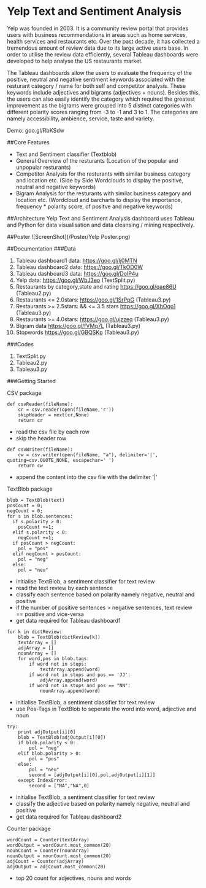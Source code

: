 # Yelp Text and Sentiment Analysis

Yelp was founded in 2003. It is a community review portal that provides users with business recommendations in areas such as home services, health services and restaurants etc. Over the past decade, it has collected a tremendous amount of review data due to its large active users base. In order to utilise the review data efficiently, several Tableau dashboards were developed to help analyse the US restaurants market.

The Tableau dashboards allow the users to evaluate the frequency of the positive, neutral and negative sentiment keywords associated with the resturant category / name for both self and competitor analysis. These keywords include adjectives and bigrams (adjectives + nouns). Besides this, the users can also easily identify the category which required the greatest improvement as the bigrams were grouped into 5 distinct categories with different polarity scores ranging from -3 to -1 and 3 to 1. The categories are namely accessibility, ambience, service, taste and variety. 

Demo: goo.gl/RbKSdw

##Core Features 
- Text and Sentiment classifier (Textblob)
- General Overview of the resturants (Location of the popular and unpopular resturants)
- Competitor Analysis for the resturants with similar business category and location etc. (Side by Side Wordclouds to display the positive, neutral and negative keywords)
- Bigram Analysis for the resturants with similar business category and location etc. (Wordcloud and barcharts to display the importance, frequency * polarity score, of positve and negative keywords) 

##Architecture
Yelp Text and Sentiment Analysis dashboard uses Tableau and Python for data visualisation and data cleansing / mining respectively.

##Poster
![ScreenShot](/Poster/Yelp Poster.png)

##Documentation
###Data
1. Tableau dashboard1 data: https://goo.gl/Ij0MTN
2. Tableau dashboard2 data: https://goo.gl/TkOD0W
3. Tableau dashboard3 data: https://goo.gl/DoIP4u
4. Yelp data: https://goo.gl/WbJ3eo (TextSplit.py)
5. Restaurants by category,state and rating https://goo.gl/qae86U (Tableau2.py)
6. Restaurants <= 2.0stars: https://goo.gl/1SrPpG (Tableau3.py)
7. Restaurants >= 2.5stars: && <= 3.5 stars https://goo.gl/XhOqo1 (Tableau3.py)
8. Restaurants >= 4.0stars: https://goo.gl/ujzzeq (Tableau3.py)
9. Bigram data https://goo.gl/fVMq7L (Tableau3.py)
10. Stopwords https://goo.gl/GBQSKp (Tableau3.py)


###Codes
1. TextSplit.py
2. Tableau2.py
3. Tableau3.py

###Getting Started

CSV package
```
def csvReader(fileName):
    cr = csv.reader(open(fileName,'r'))
    skipHeader = next(cr,None)
    return cr
```
- read the csv file by each row
- skip the header row
```
def csvWriter(fileName):
    cw = csv.writer(open(fileName, "a"), delimiter='|', quoting=csv.QUOTE_NONE, escapechar=' ')
    return cw
```
- append the content into the csv file with the delimiter '|'

TextBlob package
```
blob = TextBlob(text)
posCount = 0;
negCount = 0;
for s in blob.sentences:
  if s.polarity > 0:
    posCount +=1;
  elif s.polarity < 0:
    negCount +=1;
  if posCount > negCount:
    pol = "pos"
  elif negCount > posCount:
    pol = "neg"
  else:
    pol = "neu"
```
- initialise TextBlob, a sentiment classifier for text review
- read the text review by each sentence
- classify each sentence based on polarity namely negative, neutral and positive
- if the number of positive sentences > negative sentences, text review == positive and vice-versa
- get data required for Tableau dashboard1

```
for k in dictReview:
    blob = TextBlob(dictReview[k])
    textArray = []
    adjArray = []
    nounArray = []
    for word,pos in blob.tags:
        if word not in stops:
            textArray.append(word)
        if word not in stops and pos == 'JJ':
            adjArray.append(word)
        if word not in stops and pos == "NN":
            nounArray.append(word)
```
- initialise TextBlob, a sentiment classifier for text review
- use Pos-Tags in TextBlob to seperate the word into word, adjective and noun

```
try:
    print adjOutput[i][0]
    blob = TextBlob(adjOutput[i][0])
    if blob.polarity < 0:
        pol = "neg"
    elif blob.polarity > 0:
        pol = "pos"
    else:
        pol = "neu"
        second = [adjOutput[i][0],pol,adjOutput[i][1]]
    except IndexError:
        second = ["NA","NA",0]
```
- initialise TextBlob, a sentiment classifier for text review
- classify the adjective based on polarity namely negative, neutral and positive
- get data required for Tableau dashboard2

Counter package
```
wordCount = Counter(textArray)
wordOutput = wordCount.most_common(20)
nounCount = Counter(nounArray)
nounOutput = nounCount.most_common(20)
adjCount = Counter(adjArray)
adjOutput = adjCount.most_common(20)
```
- top 20 count for adjectives, nouns and words


